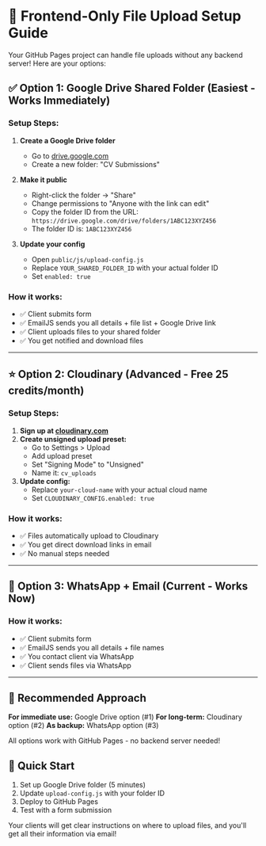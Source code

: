 # 🚀 Frontend-Only File Upload Setup Guide

Your GitHub Pages project can handle file uploads without any backend server! Here are your options:

## ✅ Option 1: Google Drive Shared Folder (Easiest - Works Immediately)

### Setup Steps:
1. **Create a Google Drive folder**
   - Go to [drive.google.com](https://drive.google.com)
   - Create a new folder: "CV Submissions"

2. **Make it public**
   - Right-click the folder → "Share"
   - Change permissions to "Anyone with the link can edit"
   - Copy the folder ID from the URL: `https://drive.google.com/drive/folders/1ABC123XYZ456` 
   - The folder ID is: `1ABC123XYZ456`

3. **Update your config**
   - Open `public/js/upload-config.js`
   - Replace `YOUR_SHARED_FOLDER_ID` with your actual folder ID
   - Set `enabled: true`

### How it works:
- ✅ Client submits form
- ✅ EmailJS sends you all details + file list + Google Drive link
- ✅ Client uploads files to your shared folder
- ✅ You get notified and download files

---

## ⭐ Option 2: Cloudinary (Advanced - Free 25 credits/month)

### Setup Steps:
1. **Sign up at [cloudinary.com](https://cloudinary.com)**
2. **Create unsigned upload preset:**
   - Go to Settings > Upload
   - Add upload preset
   - Set "Signing Mode" to "Unsigned"
   - Name it: `cv_uploads`
3. **Update config:**
   - Replace `your-cloud-name` with your actual cloud name
   - Set `CLOUDINARY_CONFIG.enabled: true`

### How it works:
- ✅ Files automatically upload to Cloudinary
- ✅ You get direct download links in email
- ✅ No manual steps needed

---

## 📱 Option 3: WhatsApp + Email (Current - Works Now)

### How it works:
- ✅ Client submits form
- ✅ EmailJS sends you all details + file names
- ✅ You contact client via WhatsApp
- ✅ Client sends files via WhatsApp

---

## 🎯 Recommended Approach

**For immediate use:** Google Drive option (#1)
**For long-term:** Cloudinary option (#2)
**As backup:** WhatsApp option (#3)

All options work with GitHub Pages - no backend server needed!

## 🔧 Quick Start

1. Set up Google Drive folder (5 minutes)
2. Update `upload-config.js` with your folder ID
3. Deploy to GitHub Pages
4. Test with a form submission

Your clients will get clear instructions on where to upload files, and you'll get all their information via email!
